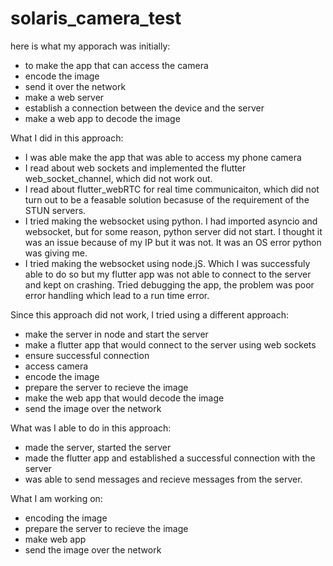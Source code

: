 # solaris_camera_test

here is what my apporach was initially:
- to make the app that can access the camera
- encode the image
- send it over the network
- make a web server
- establish a connection between the device and the server
- make a web app to decode the image 

What I did in this approach:
- I was able make the app that was able to access my phone camera
- I read about web sockets and implemented the flutter web_socket_channel, which did not work out.
- I read about flutter_webRTC for real time communicaiton, which did not turn out to be a feasable solution becasuse of the requirement of the STUN servers.
- I tried making the websocket using python. I had imported asyncio and websocket, but for some reason, python server did not start. I thought it was an issue because of my IP but it was not. It was an OS error python was giving me. 
- I tried making the websocket using node.jS. Which I was successfuly able to do so but my flutter app was not able to connect to the server and kept on crashing. Tried debugging the app, the problem was poor error handling which lead to a run time error.

Since this approach did not work, I tried using a different approach: 
- make the server in node and start the server 
- make a flutter app that would connect to the server using web sockets
- ensure successful connection
- access camera
- encode the image 
- prepare the server to recieve the image
- make the web app that would decode the image
- send the image over the network

What was I able to do in this approach:
- made the server, started the server
- made the flutter app and established a successful connection with the server
- was able to send messages and recieve messages from the server. 

What I am working on:
- encoding the image 
- prepare the server to recieve the image
- make web app
- send the image over the network
